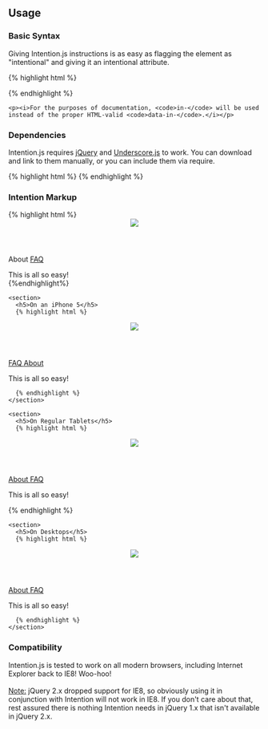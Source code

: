 <article class="equalize" data-pattern="2">
  <h2>Usage</h2>
  <section>
      <h3>Basic Syntax</h3>
    <p>Giving Intention.js instructions is as easy as flagging the element as "intentional" and giving it an intentional attribute.</p>

   {% highlight html %}
<div intent in-mobile>
   {% endhighlight %}

    <p><i>For the purposes of documentation, <code>in-</code> will be used instead of the proper HTML-valid <code>data-in-</code>.</i></p>
  </section>
  <section>
    <h3>Dependencies</h3>
    <p>Intention.js requires <a href="http://jquery.com/">jQuery</a> and <a href="http://underscore.js" target="_blank">Underscore.js</a> to work. You can download and link to them manually, or you can include them via require.</p>
    {% highlight html %}
<script
   data-main="assets/js/context"
   src="assets/js/require/require.js">
</script>
   {% endhighlight %}
  </section>
  <section>
    <h3>Intention Markup</h3>
    {% highlight html %}
<header>
   <img src="logo.png" intent
      in-highres-src="retina.png" />
</header>

<nav intent
   in-mobile-prepend="#content"
   in-tablet-prepend="#content"
   in-standard-after="header"
   in-touch-class="swipeDrawer">

   <a id="about" intent
      in-mobile-href="about.html"
      in-tablet-href="about.html"
      in-standard-href="#about">About</a>
   <a id="projects" href="/faq"
      intent
      in-mobile-before="#about">FAQ</a>

</nav>

<div id="content" intent
   in-width in-orientation>
   This is all so easy!
</div>
    {%endhighlight%}
  </section>

  <div id="typesOfManip" class="thirds clearFix" intent in-width: in-container: in-touch:="swipe">

    <section>
      <h5>On an iPhone 5</h5>
      {% highlight html %}
<header>
   <img src="retina.png" />
</header>

<div id="content"
   class="mobile portrait">

   <nav class="swipeDrawer">
      <a href="/faq">
         FAQ
      </a>
      <a href="about.html">
         About
      </a>
   </nav>

   This is all so easy!

</div>

      {% endhighlight %}
    </section>

    <section>
      <h5>On Regular Tablets</h5>
      {% highlight html %}
<header>
   <img src="logo.png" />
</header>

<div id="content"
   class="tablet portrait">

   <nav
      class="swipeDrawer">
      <a href="about.html">
         About
      </a>
      <a href="/faq">
         FAQ
      </a>
   </nav>

   This is all so easy!

</div>
      {% endhighlight %}
    </section>

    <section>
      <h5>On Desktops</h5>
      {% highlight html %}
<header>
   <img src="logo.png" />
</header>

<nav class="swipeDrawer">
   <a href="about.html">
      About
   </a>
   <a href="/faq">
      FAQ
   </a>
</nav>

<div id="content"
   class="standard">

   This is all so easy!

</div>

      {% endhighlight %}
    </section>
  </div>
  <article>
    <h3>Compatibility</h3>
    <section>
       <p>Intention.js is tested to work on all modern browsers, including Internet Explorer back to IE8! Woo-hoo!
       <br/>
       <br/><u>Note:</u> jQuery 2.x dropped support for IE8, so obviously using it in conjunction with Intention will not work in IE8. If you don't care about that, rest assured there is nothing Intention needs in jQuery 1.x that isn't available in jQuery 2.x. </p>
    </section>
  </article>
</article>
